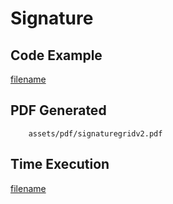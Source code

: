 # Signature

## Code Example
[filename](../../assets/examples/signaturegrid/v2/main.go ':include :type=code')

## PDF Generated
```pdf
	assets/pdf/signaturegridv2.pdf
```

## Time Execution
[filename](../../assets/text/signaturegridv2.txt  ':include :type=code')